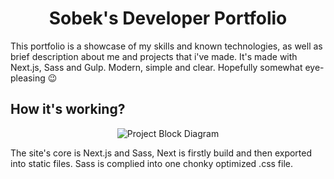 <h1 align="center">
  Sobek's Developer Portfolio
</h1>

This portfolio is a showcase of my skills and known technologies, as well as brief description about me and projects that i've made. It's made with Next.js, Sass and Gulp. Modern, simple and clear. Hopefully somewhat eye-pleasing :wink:

## How it's working?
<p align="center">
  <img
    alt="Project Block Diagram"
    src="https://user-images.githubusercontent.com/74379676/111086548-f1f6e480-851c-11eb-9dbb-835be6f93613.png"
  />
</p>

The site's core is Next.js and Sass, Next is firstly build and then exported into static files. Sass is complied into one chonky optimized .css file.
